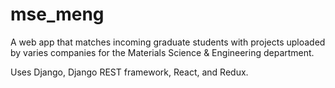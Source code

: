 # mse_meng

A web app that matches incoming graduate students with projects uploaded by varies companies for the Materials Science & Engineering department. 

Uses Django, Django REST framework, React, and Redux.
